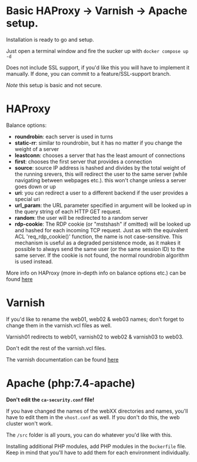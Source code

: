 Basic HAProxy -> Varnish -> Apache setup.
=========================================

Installation is ready to go and setup.

Just open a terminal window and fire the sucker up with `docker compose up -d`

Does not include SSL support, if you'd like this you will have to implement it manually. If done, you can commit to a feature/SSL-support branch.

*Note* this setup is basic and not secure.


HAProxy
=======

Balance options:

- **roundrobin**: each server is used in turns
- **static-rr**: similar to roundrobin, but it has no matter if you change the weight of a server
- **leastconn**: chooses a server that has the least amount of connections
- **first**: chooses the first server that provides a connection
- **source**: source IP address is hashed and divides by the total weight of the running srevers,
  this will redirect the user to the same server (while navigating between webpages etc.).
  this won't change unless a server goes down or up
- **uri**: you can redirect a user to a different backend if the user provides a special uri
- **url_param**: the URL parameter specified in argument will be looked up in the query string of each HTTP GET request.
- **random**: the user will be redirected to a random server
- **rdp-cookie**: The RDP cookie <name> (or "mstshash" if omitted) will be looked up and hashed for each incoming TCP 
  request. Just as with the equivalent ACL 'req_rdp_cookie()' function, the name is not case-sensitive. This mechanism 
  is useful as a degraded persistence mode, as it makes it possible to always send the
  same user (or the same session ID) to the same server. If the cookie is not found, the normal roundrobin algorithm is
  used instead.

More info on HAProxy (more in-depth info on balance options etc.) can be found 
[here](http://cbonte.github.io/haproxy-dconv/2.5/configuration.html)

Varnish
========

If you'd like to rename the web01, web02 & web03 names; don't forget to change them in the varnish.vcl files as well.

Varnish01 redirects to web01, varnish02 to web02 & varnish03 to web03.

Don't edit the rest of the varnish.vcl files.

The varnish documentation can be found [here](http://varnish-cache.org/docs/index.html)

Apache (php:7.4-apache)
======================

**Don't edit the `ca-security.conf` file!**

If you have changed the names of the webXX directories and names, you'll have to edit them in the `vhost.conf` as well. If you don't do this, the web cluster won't work.

The `/src` folder is all yours, you can do whatever you'd like with this.

Installing additional PHP modules, add PHP modules in the `Dockerfile` file.
Keep in mind that you'll have to add them for each environment individually.
